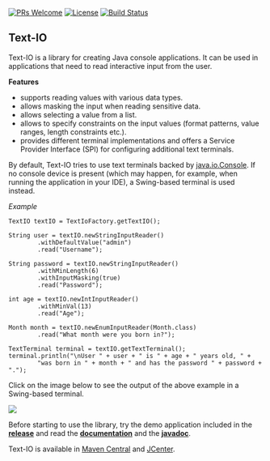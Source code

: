 [![PRs Welcome](https://img.shields.io/badge/PRs-welcome-brightgreen.svg?style=flat-square)](http://makeapullrequest.com)
[![License](https://img.shields.io/badge/License-Apache%202.0-blue.svg)](https://github.com/beryx/text-io/blob/master/LICENSE)
[![Build Status](https://img.shields.io/travis/beryx/text-io/master.svg?label=Build)](https://travis-ci.org/beryx/text-io)
## Text-IO ##


Text-IO is a library for creating Java console applications.
It can be used in applications that need to read interactive input from the user.

**Features**

- supports reading values with various data types.
- allows masking the input when reading sensitive data.
- allows selecting a value from a list.
- allows to specify constraints on the input values (format patterns, value ranges, length constraints etc.).
- provides different terminal implementations and offers a Service Provider Interface (SPI) for configuring additional text terminals.

By default, Text-IO tries to use text terminals backed by [java.io.Console](http://docs.oracle.com/javase/8/docs/api/java/io/Console.html).
If no console device is present (which may happen, for example, when running the application in your IDE),
a Swing-based terminal is used instead.

*Example*

```
TextIO textIO = TextIoFactory.getTextIO();

String user = textIO.newStringInputReader()
        .withDefaultValue("admin")
        .read("Username");

String password = textIO.newStringInputReader()
        .withMinLength(6)
        .withInputMasking(true)
        .read("Password");

int age = textIO.newIntInputReader()
        .withMinVal(13)
        .read("Age");

Month month = textIO.newEnumInputReader(Month.class)
        .read("What month were you born in?");

TextTerminal terminal = textIO.getTextTerminal();
terminal.println("\nUser " + user + " is " + age + " years old, " +
        "was born in " + month + " and has the password " + password + ".");
```

Click on the image below to see the output of the above example in a Swing-based terminal.

<a href="https://github.com/beryx/text-io/raw/master/doc/img/swing-terminal-animated.gif"><img src="https://github.com/beryx/text-io/raw/master/doc/img/swing-terminal-thumb.gif"></a>

Before starting to use the library, try the demo application included in the **[release](https://github.com/beryx/text-io/releases/latest)**
and read the **[documentation](http://text-io.beryx.org)** and the **[javadoc](http://text-io.beryx.org/releases/latest/javadoc)**.

Text-IO is available in [Maven Central](http://search.maven.org/#search%7Cga%7C1%7Cg%3A%22org.beryx%22%20AND%20a%3A%22text-io%22) and [JCenter](https://bintray.com/beryx/maven/text-io).
